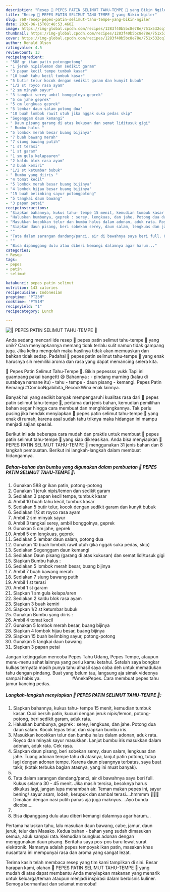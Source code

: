 ```yaml
---
description: "Resep 💝 PEPES PATIN SELIMUT TAHU-TEMPE 💝 yang Bikin Ngiler"
title: "Resep 💝 PEPES PATIN SELIMUT TAHU-TEMPE 💝 yang Bikin Ngiler"
slug: 760-resep-pepes-patin-selimut-tahu-tempe-yang-bikin-ngiler
date: 2020-06-15T08:48:53.460Z
image: https://img-global.cpcdn.com/recipes/1283f40b5bc8e78e/751x532cq70/💝-pepes-patin-selimut-tahu-tempe-💝-foto-resep-utama.jpg
thumbnail: https://img-global.cpcdn.com/recipes/1283f40b5bc8e78e/751x532cq70/💝-pepes-patin-selimut-tahu-tempe-💝-foto-resep-utama.jpg
cover: https://img-global.cpcdn.com/recipes/1283f40b5bc8e78e/751x532cq70/💝-pepes-patin-selimut-tahu-tempe-💝-foto-resep-utama.jpg
author: Ronald Olson
ratingvalue: 4.5
reviewcount: 13
recipeingredient:
- "588 gr ikan patin potongpotong"
- "1 jeruk nipislemon dan sedikit garam"
- "3 papan kecil tempe tumbuk kasar"
- "10 buah tahu kecil tumbuk kasar"
- "5 butir telur kocok dengan sedikit garam dan kunyit bubuk"
- "1/2 st royco rasa ayam"
- "2 sm minyak sayur"
- "3 tangkai serey ambil bonggolnya geprek"
- "5 cm jahe geprek"
- "5 cm lengkuas geprek"
- "5 lembar daun salam potong dua"
- "10 buah lombok rawit utuh jika nggak suka pedas skip"
- "Segenggam daun kemangi"
- " Daun pisang garang di atas kukusan dan semat liditusuk gigi"
- " Bumbu halus "
- "5 lombok merah besar buang bijinya"
- "7 buah bawang merah"
- "7 siung bawang putih"
- "1 st terasi"
- "1 st garam"
- "1 sm gula kelapaaren"
- "2 kaldu blok rasa ayam"
- "3 buah kemiri"
- "1/2 st ketumbar bubuk"
- " Bumbu yang diiris "
- "4 tomat kecil"
- "5 lombok merah besar buang bijinya"
- "4 lombok hijau besar buang bijinya"
- "15 buah belimbing sayur potongpotong"
- "5 tangkai daun bawang"
- "3 papan petai"
recipeinstructions:
- "Siapkan bahannya, kukus tahu- tempe 15 menit, kemudian tumbuk kasar. Cuci bersih patin, kucuri dengan jeruk nipis/lemon, potong-potong, beri sedikit garam, aduk rata."
- "Haluskan bumbunya, geprek : serey, lengkuas, dan jahe. Potong dua daun salam. Kocok lepas telur, dan siapkan bumbu iris."
- "Masukkan kocokkan telur dan bumbu halus dalam adonan, aduk rata. Royco dan minyak sayur masukkan. Lanjut bumbu iris masukkan dalam adonan, aduk rata. Cek rasa."
- "Siapkan daun pisang, beri sobekan serey, daun salam, lengkuas dan jahe. Tuang adonan tempe tahu di atasnya, lanjut patin potong, tutup lagi dengan adonan tempe. Karena daun pisangnya terbatas, saya buat takir, (kotak terbuka bagian atasnya, yang ini muat banyak)."
- ""
- "Tata dalam sarangan dandang/panci, air di bawahnya saya beri full. Kukus selama 30 - 45 menit. Jika masih tersisa, besoknya harus dikukus.lagi, jangan lupa menambah air. Teman makan pepes ini, sayur bening/ sayur asam, lodeh, kerupuk dan sambal terasi....hmmmm 🤤🤤🤤 Dimakan dengan nasi putih panas aja juga maknyus....Ayo bunda dicoba...."
- ""
- "Bisa dipanggang dulu atau diberi kemangi dalamnya agar harum..."
categories:
- Resep
tags:
- pepes
- patin
- selimut

katakunci: pepes patin selimut 
nutrition: 143 calories
recipecuisine: Indonesian
preptime: "PT23M"
cooktime: "PT51M"
recipeyield: "1"
recipecategory: Lunch

---
```



![💝 PEPES PATIN SELIMUT TAHU-TEMPE 💝](https://img-global.cpcdn.com/recipes/1283f40b5bc8e78e/751x532cq70/💝-pepes-patin-selimut-tahu-tempe-💝-foto-resep-utama.jpg)

Anda sedang mencari ide resep 💝 pepes patin selimut tahu-tempe 💝 yang unik? Cara menyiapkannya memang tidak terlalu sulit namun tidak gampang juga. Jika keliru mengolah maka hasilnya tidak akan memuaskan dan bahkan tidak sedap. Padahal 💝 pepes patin selimut tahu-tempe 💝 yang enak harusnya sih memiliki aroma dan rasa yang dapat memancing selera kita.

💝 Pepes Patin Selimut Tahu-Tempe 💝. Bikin pepessss yukk Tapi ini guampang pakai bangettt 😆 Bahannya : - pindang marning (kalau di surabaya namane itu) - tahu - tempe - daun pisang - kemangi. Pepes Patin Kemangi #ComboNgabibita_RecookWina enak lainnya.

Banyak hal yang sedikit banyak mempengaruhi kualitas rasa dari 💝 pepes patin selimut tahu-tempe 💝, pertama dari jenis bahan, kemudian pemilihan bahan segar hingga cara membuat dan menghidangkannya. Tak perlu pusing jika hendak menyiapkan 💝 pepes patin selimut tahu-tempe 💝 yang enak di rumah, karena asal sudah tahu triknya maka hidangan ini mampu menjadi sajian spesial.


Berikut ini ada beberapa cara mudah dan praktis untuk membuat 💝 pepes patin selimut tahu-tempe 💝 yang siap dikreasikan. Anda bisa menyiapkan 💝 PEPES PATIN SELIMUT TAHU-TEMPE 💝 menggunakan 31 jenis bahan dan 8 langkah pembuatan. Berikut ini langkah-langkah dalam membuat hidangannya.

<!--inarticleads1-->

##### Bahan-bahan dan bumbu yang digunakan dalam pembuatan 💝 PEPES PATIN SELIMUT TAHU-TEMPE 💝:

1. Gunakan 588 gr ikan patin, potong-potong
1. Gunakan 1 jeruk nipis/lemon dan sedikit garam
1. Sediakan 3 papan kecil tempe, tumbuk kasar
1. Ambil 10 buah tahu kecil, tumbuk kasar
1. Sediakan 5 butir telur, kocok dengan sedikit garam dan kunyit bubuk
1. Sediakan 1/2 st royco rasa ayam
1. Ambil 2 sm minyak sayur
1. Ambil 3 tangkai serey, ambil bonggolnya, geprek
1. Gunakan 5 cm jahe, geprek
1. Ambil 5 cm lengkuas, geprek
1. Sediakan 5 lembar daun salam, potong dua
1. Gunakan 10 buah lombok rawit utuh (jika nggak suka pedas, skip)
1. Sediakan Segenggam daun kemangi
1. Sediakan  Daun pisang (garang di atas kukusan) dan semat lidi/tusuk gigi
1. Siapkan  Bumbu halus :
1. Sediakan 5 lombok merah besar, buang bijinya
1. Ambil 7 buah bawang merah
1. Sediakan 7 siung bawang putih
1. Ambil 1 st terasi
1. Ambil 1 st garam
1. Siapkan 1 sm gula kelapa/aren
1. Sediakan 2 kaldu blok rasa ayam
1. Siapkan 3 buah kemiri
1. Siapkan 1/2 st ketumbar bubuk
1. Gunakan  Bumbu yang diiris :
1. Ambil 4 tomat kecil
1. Gunakan 5 lombok merah besar, buang bijinya
1. Siapkan 4 lombok hijau besar, buang bijinya
1. Siapkan 15 buah belimbing sayur, potong-potong
1. Gunakan 5 tangkai daun bawang
1. Siapkan 3 papan petai


Jangan ketinggalan mencoba Pepes Tahu Udang, Pepes Tempe, ataupun menu-menu sehat lainnya yang perlu kamu ketahui. Setelah saya bongkar kulkas ternyata masih punya tahu alhasil saya coba deh untuk memadukan tahu dengan pindang. Buat yang belum tau, langsung aja simak videonya sampai habis ya. ⠀⠀⠀⠀⠀⠀⠀⠀⠀ #AnekaPepes. Cara membuat pepes tahu jamur kancing pedas. 

<!--inarticleads2-->

##### Langkah-langkah menyiapkan 💝 PEPES PATIN SELIMUT TAHU-TEMPE 💝:

1. Siapkan bahannya, kukus tahu- tempe 15 menit, kemudian tumbuk kasar. Cuci bersih patin, kucuri dengan jeruk nipis/lemon, potong-potong, beri sedikit garam, aduk rata.
1. Haluskan bumbunya, geprek : serey, lengkuas, dan jahe. Potong dua daun salam. Kocok lepas telur, dan siapkan bumbu iris.
1. Masukkan kocokkan telur dan bumbu halus dalam adonan, aduk rata. Royco dan minyak sayur masukkan. Lanjut bumbu iris masukkan dalam adonan, aduk rata. Cek rasa.
1. Siapkan daun pisang, beri sobekan serey, daun salam, lengkuas dan jahe. Tuang adonan tempe tahu di atasnya, lanjut patin potong, tutup lagi dengan adonan tempe. Karena daun pisangnya terbatas, saya buat takir, (kotak terbuka bagian atasnya, yang ini muat banyak).
1. 
1. Tata dalam sarangan dandang/panci, air di bawahnya saya beri full. Kukus selama 30 - 45 menit. Jika masih tersisa, besoknya harus dikukus.lagi, jangan lupa menambah air. Teman makan pepes ini, sayur bening/ sayur asam, lodeh, kerupuk dan sambal terasi....hmmmm 🤤🤤🤤 Dimakan dengan nasi putih panas aja juga maknyus....Ayo bunda dicoba....
1. 
1. Bisa dipanggang dulu atau diberi kemangi dalamnya agar harum...


Pertama haluskan tahu, lalu masukan daun bawang, cabe, jamur, daun jeruk, telur dan Masako. Kedua bahan - bahan yang sudah dimasukan semua, aduk sampai rata. Kemudian bungkus adonan dengan menggunakan daun pisang. Beritahu saya pos-pos baru lewat surat elektronik. Namanya adalah pepes tempoyak ikan patin, masakan khas nusantara ini mempunyai rasa dan aroma yang sangat lezat. 

Terima kasih telah membaca resep yang tim kami tampilkan di sini. Besar harapan kami, olahan 💝 PEPES PATIN SELIMUT TAHU-TEMPE 💝 yang mudah di atas dapat membantu Anda menyiapkan makanan yang menarik untuk keluarga/teman ataupun menjadi inspirasi dalam berbisnis kuliner. Semoga bermanfaat dan selamat mencoba!
